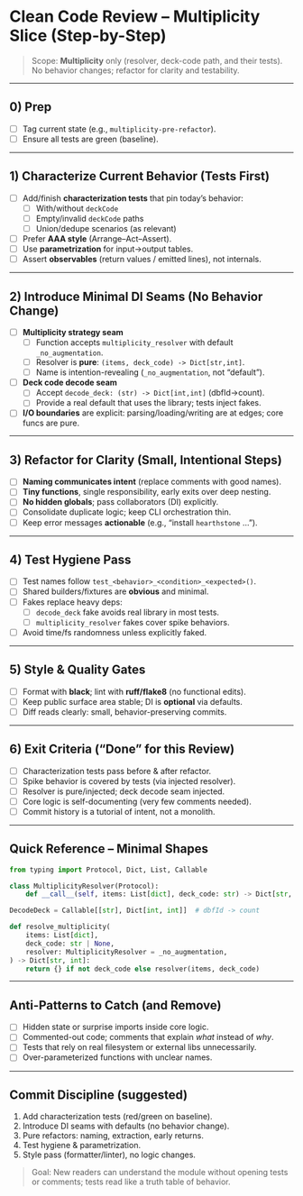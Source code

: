 # Clean Code Review – Multiplicity Slice (Step-by-Step)

> Scope: **Multiplicity** only (resolver, deck-code path, and their tests). No behavior changes; refactor for clarity and testability.

---

## 0) Prep
- [ ] Tag current state (e.g., `multiplicity-pre-refactor`).
- [ ] Ensure all tests are green (baseline).

---

## 1) Characterize Current Behavior (Tests First)
- [ ] Add/finish **characterization tests** that pin today’s behavior:
  - [ ] With/without `deckCode`
  - [ ] Empty/invalid `deckCode` paths
  - [ ] Union/dedupe scenarios (as relevant)
- [ ] Prefer **AAA style** (Arrange–Act–Assert).
- [ ] Use **parametrization** for input→output tables.
- [ ] Assert **observables** (return values / emitted lines), not internals.

---

## 2) Introduce Minimal DI Seams (No Behavior Change)
- [ ] **Multiplicity strategy seam**
  - [ ] Function accepts `multiplicity_resolver` with default `_no_augmentation`.
  - [ ] Resolver is **pure**: `(items, deck_code) -> Dict[str,int]`.
  - [ ] Name is intention-revealing (`_no_augmentation`, not “default”).
- [ ] **Deck code decode seam**
  - [ ] Accept `decode_deck: (str) -> Dict[int,int]` (dbfId→count).
  - [ ] Provide a real default that uses the library; tests inject fakes.
- [ ] **I/O boundaries** are explicit: parsing/loading/writing are at edges; core funcs are pure.

---

## 3) Refactor for Clarity (Small, Intentional Steps)
- [ ] **Naming communicates intent** (replace comments with good names).
- [ ] **Tiny functions**, single responsibility, early exits over deep nesting.
- [ ] **No hidden globals**; pass collaborators (DI) explicitly.
- [ ] Consolidate duplicate logic; keep CLI orchestration thin.
- [ ] Keep error messages **actionable** (e.g., “install `hearthstone` …”).

---

## 4) Test Hygiene Pass
- [ ] Test names follow `test_<behavior>_<condition>_<expected>()`.
- [ ] Shared builders/fixtures are **obvious** and minimal.
- [ ] Fakes replace heavy deps:
  - [ ] `decode_deck` fake avoids real library in most tests.
  - [ ] `multiplicity_resolver` fakes cover spike behaviors.
- [ ] Avoid time/fs randomness unless explicitly faked.

---

## 5) Style & Quality Gates
- [ ] Format with **black**; lint with **ruff/flake8** (no functional edits).
- [ ] Keep public surface area stable; DI is **optional** via defaults.
- [ ] Diff reads clearly: small, behavior-preserving commits.

---

## 6) Exit Criteria (“Done” for this Review)
- [ ] Characterization tests pass before & after refactor.
- [ ] Spike behavior is covered by tests (via injected resolver).
- [ ] Resolver is pure/injected; deck decode seam injected.
- [ ] Core logic is self-documenting (very few comments needed).
- [ ] Commit history is a tutorial of intent, not a monolith.

---

## Quick Reference – Minimal Shapes

```py
from typing import Protocol, Dict, List, Callable

class MultiplicityResolver(Protocol):
    def __call__(self, items: List[dict], deck_code: str) -> Dict[str, int]: ...

DecodeDeck = Callable[[str], Dict[int, int]]  # dbfId -> count
```

```py
def resolve_multiplicity(
    items: List[dict],
    deck_code: str | None,
    resolver: MultiplicityResolver = _no_augmentation,
) -> Dict[str, int]:
    return {} if not deck_code else resolver(items, deck_code)
```

---

## Anti-Patterns to Catch (and Remove)
- [ ] Hidden state or surprise imports inside core logic.
- [ ] Commented-out code; comments that explain *what* instead of *why*.
- [ ] Tests that rely on real filesystem or external libs unnecessarily.
- [ ] Over-parameterized functions with unclear names.

---

## Commit Discipline (suggested)
1. Add characterization tests (red/green on baseline).
2. Introduce DI seams with defaults (no behavior change).
3. Pure refactors: naming, extraction, early returns.
4. Test hygiene & parametrization.
5. Style pass (formatter/linter), no logic changes.

> Goal: New readers can understand the module without opening tests or comments; tests read like a truth table of behavior.

